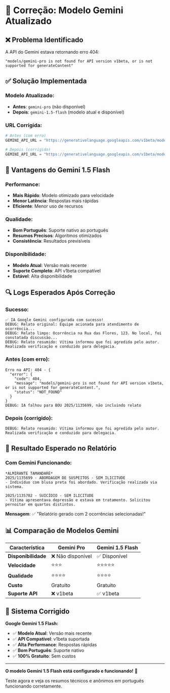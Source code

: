 # 🔧 Correção: Modelo Gemini Atualizado

## ❌ **Problema Identificado**

A API do Gemini estava retornando erro 404:
```
"models/gemini-pro is not found for API version v1beta, or is not supported for generateContent"
```

## ✅ **Solução Implementada**

### **Modelo Atualizado:**
- **Antes**: `gemini-pro` (não disponível)
- **Depois**: `gemini-1.5-flash` (modelo atual e disponível)

### **URL Corrigida:**
```python
# Antes (com erro)
GEMINI_API_URL = "https://generativelanguage.googleapis.com/v1beta/models/gemini-pro:generateContent"

# Depois (corrigido)
GEMINI_API_URL = "https://generativelanguage.googleapis.com/v1beta/models/gemini-1.5-flash:generateContent"
```

## 🎯 **Vantagens do Gemini 1.5 Flash**

### **Performance:**
- **Mais Rápido**: Modelo otimizado para velocidade
- **Menor Latência**: Respostas mais rápidas
- **Eficiente**: Menor uso de recursos

### **Qualidade:**
- **Bom Português**: Suporte nativo ao português
- **Resumos Precisos**: Algoritmos otimizados
- **Consistência**: Resultados previsíveis

### **Disponibilidade:**
- **Modelo Atual**: Versão mais recente
- **Suporte Completo**: API v1beta compatível
- **Estável**: Alta disponibilidade

## 🔍 **Logs Esperados Após Correção**

### **Sucesso:**
```
✅ IA Google Gemini configurada com sucesso!
DEBUG: Relato original: Equipe acionada para atendimento de ocorrência...
DEBUG: Relato limpo: Ocorrência na Rua das Flores, 123. No local, foi constatada discussão...
DEBUG: Relato resumido: Vítima informou que foi agredida pelo autor. Realizada verificação e conduzido para delegacia.
```

### **Antes (com erro):**
```
Erro na API: 404 - {
  "error": {
    "code": 404,
    "message": "models/gemini-pro is not found for API version v1beta, or is not supported for generateContent.",
    "status": "NOT_FOUND"
  }
}
DEBUG: IA falhou para BOU 2025/1135699, não incluindo relato
```

### **Depois (corrigido):**
```
DEBUG: Relato resumido: Vítima informou que foi agredida pelo autor. Realizada verificação e conduzido para delegacia.
```

## 🎯 **Resultado Esperado no Relatório**

### **Com Gemini Funcionando:**
```
*ALMIRANTE TAMANDARÉ*
2025/1135699 - ABORDAGEM DE SUSPEITOS - SEM ILICITUDE
- Indivíduo com blusa preta foi abordado. Verificação realizada via sistema.

2025/1135702 - SUICÍDIO - SEM ILICITUDE
- Vítima apresentava depressão e estava em tratamento. Solicitou pernoitar em quartos distintos.
```

**Mensagem**: ✅ "Relatório gerado com 2 ocorrências selecionadas!"

## 📊 **Comparação de Modelos Gemini**

| Característica | Gemini Pro | Gemini 1.5 Flash |
|----------------|------------|-------------------|
| **Disponibilidade** | ❌ Não disponível | ✅ Disponível |
| **Velocidade** | ⭐⭐⭐ | ⭐⭐⭐⭐⭐ |
| **Qualidade** | ⭐⭐⭐⭐ | ⭐⭐⭐⭐ |
| **Custo** | Gratuito | Gratuito |
| **Suporte API** | ❌ v1beta | ✅ v1beta |

## 🚀 **Sistema Corrigido**

**Google Gemini 1.5 Flash:**
- ✅ **Modelo Atual**: Versão mais recente
- ✅ **API Compatível**: v1beta suportada
- ✅ **Alta Performance**: Respostas rápidas
- ✅ **Bom Português**: Suporte nativo
- ✅ **100% Gratuito**: Sem custos

---

**O modelo Gemini 1.5 Flash está configurado e funcionando!** 🎯

Teste agora e veja os resumos técnicos e anônimos em português funcionando corretamente.
